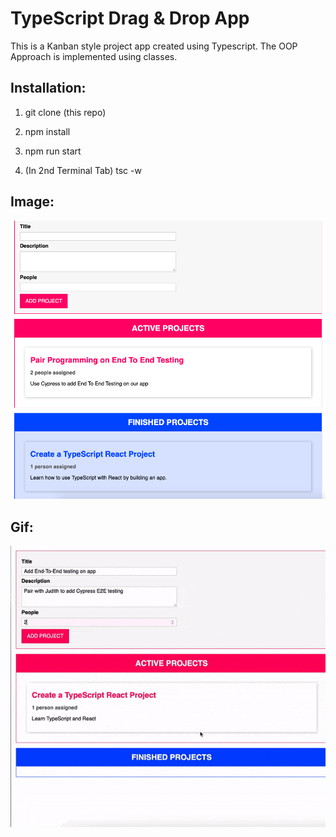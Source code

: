 # TypeScript Drag & Drop App

This is a Kanban style project app created using Typescript.
The OOP Approach is implemented using classes.

## Installation:

1. git clone (this repo)

2. npm install

3. npm run start

4. (In 2nd Terminal Tab) tsc -w

## Image:

![alt text](assets/screen-shot.png "Logo Title Text 1")

## Gif:

![alt text](assets/recording.gif "Logo Title Text 1")
